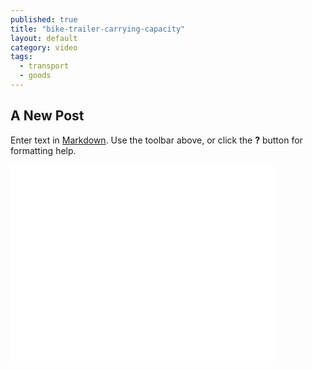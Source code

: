 ```yaml
---
published: true
title: "bike-trailer-carrying-capacity"
layout: default
category: video
tags: 
  - transport
  - goods
---
```


## A New Post

Enter text in [Markdown](http://daringfireball.net/projects/markdown/). Use the toolbar above, or click the **?** button for formatting help.

<iframe width="420" height="315" src="//www.youtube.com/embed/KLBhsifiW_E" frameborder="0" allowfullscreen></iframe>
